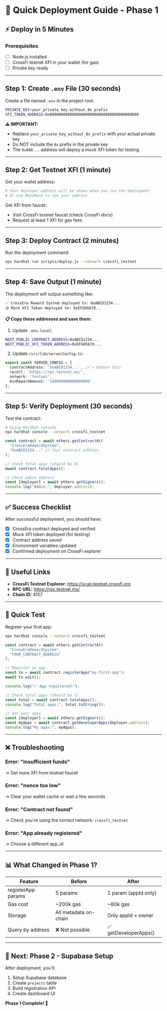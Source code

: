 # 🚀 Quick Deployment Guide - Phase 1

## ⚡ Deploy in 5 Minutes

### **Prerequisites**
- [ ] Node.js installed
- [ ] CrossFi testnet XFI in your wallet (for gas)
- [ ] Private key ready

---

## **Step 1: Create `.env` File** (30 seconds)

Create a file named `.env` in the project root:

```bash
PRIVATE_KEY=your_private_key_without_0x_prefix
XFI_TOKEN_ADDRESS=0x0000000000000000000000000000000000000000
```

**⚠️ IMPORTANT:**
- Replace `your_private_key_without_0x_prefix` with your actual private key
- Do NOT include the `0x` prefix in the private key
- The `0x000...` address will deploy a mock XFI token for testing

---

## **Step 2: Get Testnet XFI** (1 minute)

Get your wallet address:
```bash
# Your deployer address will be shown when you run the deployment
# Or use MetaMask to see your address
```

Get XFI from faucet:
- Visit CrossFi testnet faucet (check CrossFi docs)
- Request at least 1 XFI for gas fees

---

## **Step 3: Deploy Contract** (2 minutes)

Run the deployment command:

```bash
npx hardhat run scripts/deploy.js --network crossfi_testnet
```

---

## **Step 4: Save Output** (1 minute)

The deployment will output something like:

```
✅ CrossEra Reward System deployed to: 0xABCD1234...
🪙 Mock XFI Token deployed to: 0xEFGH5678...
```

**📋 Copy these addresses and save them:**

1. Update `.env.local`:
```bash
NEXT_PUBLIC_CONTRACT_ADDRESS=0xABCD1234...
NEXT_PUBLIC_XFI_TOKEN_ADDRESS=0xEFGH5678...
```

2. Update `/src/lib/serverConfig.ts`:
```typescript
export const SERVER_CONFIG = {
  contractAddress: '0xABCD1234...', // ← Update this
  rpcUrl: 'https://rpc.testnet.ms/',
  network: 'testnet',
  minRewardAmount: '100000000000000000'
};
```

---

## **Step 5: Verify Deployment** (30 seconds)

Test the contract:

```bash
# Using Hardhat console
npx hardhat console --network crossfi_testnet
```

```javascript
const contract = await ethers.getContractAt(
  "CrossEraRewardSystem", 
  "0xABCD1234..." // Your contract address
);

// Check total apps (should be 0)
await contract.totalApps(); 

// Check admin address
const [deployer] = await ethers.getSigners();
console.log("Admin:", deployer.address);
```

---

## **✅ Success Checklist**

After successful deployment, you should have:

- [x] CrossEra contract deployed and verified
- [x] Mock XFI token deployed (for testing)
- [x] Contract address saved
- [x] Environment variables updated
- [x] Confirmed deployment on CrossFi explorer

---

## **🔗 Useful Links**

- **CrossFi Testnet Explorer:** https://scan.testnet.crossfi.org
- **RPC URL:** https://rpc.testnet.ms/
- **Chain ID:** 4157

---

## **🧪 Quick Test**

Register your first app:

```bash
npx hardhat console --network crossfi_testnet
```

```javascript
const contract = await ethers.getContractAt(
  "CrossEraRewardSystem", 
  "YOUR_CONTRACT_ADDRESS"
);

// Register an app
const tx = await contract.registerApp("my-first-app");
await tx.wait();

console.log("✅ App registered!");

// Check total apps (should be 1)
const total = await contract.totalApps();
console.log("Total apps:", total.toString());

// Get your apps
const [deployer] = await ethers.getSigners();
const myApps = await contract.getDeveloperApps(deployer.address);
console.log("My apps:", myApps);
```

---

## **❌ Troubleshooting**

### **Error: "insufficient funds"**
→ Get more XFI from testnet faucet

### **Error: "nonce too low"**
→ Clear your wallet cache or wait a few seconds

### **Error: "Contract not found"**
→ Check you're using the correct network: `crossfi_testnet`

### **Error: "App already registered"**
→ Choose a different app_id

---

## **📊 What Changed in Phase 1?**

| Feature | Before | After |
|---------|--------|-------|
| registerApp params | 5 params | 1 param (appId only) |
| Gas cost | ~200k gas | ~80k gas |
| Storage | All metadata on-chain | Only appId + owner |
| Query by address | ❌ Not possible | ✅ getDeveloperApps() |

---

## **🎯 Next: Phase 2 - Supabase Setup**

After deployment, you'll:
1. Setup Supabase database
2. Create `projects` table
3. Build registration API
4. Create dashboard UI

**Phase 1 Complete! 🎉**

